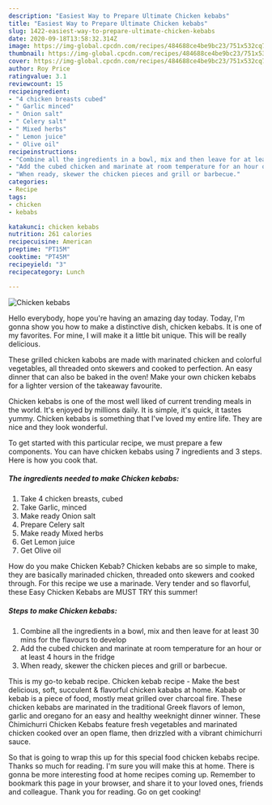 ```yaml
---
description: "Easiest Way to Prepare Ultimate Chicken kebabs"
title: "Easiest Way to Prepare Ultimate Chicken kebabs"
slug: 1422-easiest-way-to-prepare-ultimate-chicken-kebabs
date: 2020-09-18T13:58:32.314Z
image: https://img-global.cpcdn.com/recipes/484688ce4be9bc23/751x532cq70/chicken-kebabs-recipe-main-photo.jpg
thumbnail: https://img-global.cpcdn.com/recipes/484688ce4be9bc23/751x532cq70/chicken-kebabs-recipe-main-photo.jpg
cover: https://img-global.cpcdn.com/recipes/484688ce4be9bc23/751x532cq70/chicken-kebabs-recipe-main-photo.jpg
author: Roy Price
ratingvalue: 3.1
reviewcount: 15
recipeingredient:
- "4 chicken breasts cubed"
- " Garlic minced"
- " Onion salt"
- " Celery salt"
- " Mixed herbs"
- " Lemon juice"
- " Olive oil"
recipeinstructions:
- "Combine all the ingredients in a bowl, mix and then leave for at least 30 mins for the flavours to develop"
- "Add the cubed chicken and marinate at room temperature for an hour or at least 4 hours in the fridge"
- "When ready, skewer the chicken pieces and grill or barbecue."
categories:
- Recipe
tags:
- chicken
- kebabs

katakunci: chicken kebabs 
nutrition: 261 calories
recipecuisine: American
preptime: "PT15M"
cooktime: "PT45M"
recipeyield: "3"
recipecategory: Lunch

---
```



![Chicken kebabs](https://img-global.cpcdn.com/recipes/484688ce4be9bc23/751x532cq70/chicken-kebabs-recipe-main-photo.jpg)

Hello everybody, hope you're having an amazing day today. Today, I'm gonna show you how to make a distinctive dish, chicken kebabs. It is one of my favorites. For mine, I will make it a little bit unique. This will be really delicious.

These grilled chicken kabobs are made with marinated chicken and colorful vegetables, all threaded onto skewers and cooked to perfection. An easy dinner that can also be baked in the oven! Make your own chicken kebabs for a lighter version of the takeaway favourite.

Chicken kebabs is one of the most well liked of current trending meals in the world. It's enjoyed by millions daily. It is simple, it's quick, it tastes yummy. Chicken kebabs is something that I've loved my entire life. They are nice and they look wonderful.


To get started with this particular recipe, we must prepare a few components. You can have chicken kebabs using 7 ingredients and 3 steps. Here is how you cook that.

<!--inarticleads1-->

##### The ingredients needed to make Chicken kebabs:

1. Take 4 chicken breasts, cubed
1. Take  Garlic, minced
1. Make ready  Onion salt
1. Prepare  Celery salt
1. Make ready  Mixed herbs
1. Get  Lemon juice
1. Get  Olive oil


How do you make Chicken Kebab? Chicken kebabs are so simple to make, they are basically marinaded chicken, threaded onto skewers and cooked through. For this recipe we use a marinade. Very tender and so flavorful, these Easy Chicken Kebabs are MUST TRY this summer! 

<!--inarticleads2-->

##### Steps to make Chicken kebabs:

1. Combine all the ingredients in a bowl, mix and then leave for at least 30 mins for the flavours to develop
1. Add the cubed chicken and marinate at room temperature for an hour or at least 4 hours in the fridge
1. When ready, skewer the chicken pieces and grill or barbecue.


This is my go-to kebab recipe. Chicken kebab recipe - Make the best delicious, soft, succulent &amp; flavorful chicken kababs at home. Kabab or kebab is a piece of food, mostly meat grilled over charcoal fire. These chicken kebabs are marinated in the traditional Greek flavors of lemon, garlic and oregano for an easy and healthy weeknight dinner winner. These Chimichurri Chicken Kebabs feature fresh vegetables and marinated chicken cooked over an open flame, then drizzled with a vibrant chimichurri sauce. 

So that is going to wrap this up for this special food chicken kebabs recipe. Thanks so much for reading. I'm sure you will make this at home. There is gonna be more interesting food at home recipes coming up. Remember to bookmark this page in your browser, and share it to your loved ones, friends and colleague. Thank you for reading. Go on get cooking!
